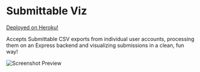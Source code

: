 # Submittable Viz

[Deployed on Heroku!](https://submission-control.herokuapp.com/)

Accepts Submittable CSV exports from individual user accounts, processing them on an Express backend and visualizing submissions in a clean, fun way!

![Screenshot Preview](https://gdurl.com/fT2Wo)
